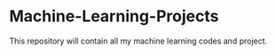 # Machine-Learning-Projects

This repository will contain all my machine learning codes and project.
